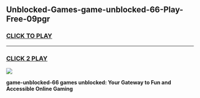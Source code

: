 
## Unblocked-Games-game-unblocked-66-Play-Free-09pgr
<h3>
<a href="https://premium76.site?title=game-unblocked-66&ref=09A">CLICK TO PLAY</a></h3>
<hr>

<h3>
<a href="https://premium76.site?title=game-unblocked-66&ref=09A">CLICK 2 PLAY</a>
  
</h3>

<a href="https://premium76.site?title=game-unblocked-66&ref=09A"><img src="https://clearcache.store/games.png"></a>


**game-unblocked-66 games unblocked: Your Gateway to Fun and Accessible Online Gaming**
